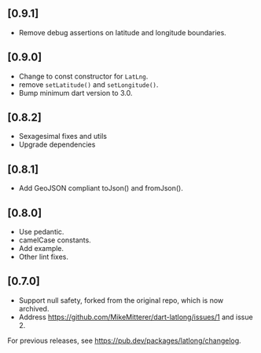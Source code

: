 ## [0.9.1]

- Remove debug assertions on latitude and longitude boundaries.

## [0.9.0]

- Change to const constructor for `LatLng`.
- remove `setLatitude()` and `setLongitude()`.
- Bump minimum dart version to 3.0.

## [0.8.2]

- Sexagesimal fixes and utils
- Upgrade dependencies

## [0.8.1]

- Add GeoJSON compliant toJson() and fromJson().

## [0.8.0]

- Use pedantic.
- camelCase constants.
- Add example.
- Other lint fixes.

## [0.7.0]

- Support null safety, forked from the original repo, which is now archived.
- Address https://github.com/MikeMitterer/dart-latlong/issues/1 and issue 2.

For previous releases, see https://pub.dev/packages/latlong/changelog.
